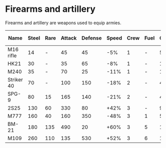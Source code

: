 # Firearms and artillery

Firearms and artillery are weapons used to equip armies.


| Name       | Steel | Rare | Attack | Defense | Speed | Crew | Fuel | Gold | Level 0 MaxStock | Level 20 MaxStock |
|------------|-------|------|--------|---------|-------|------|------|------|------------------|-------------------|
| M16 rifle  | 14    | -    | 45     | 45      | -5%   | 1    | -    | 5    | 50               | 5,000             |
| HK21       | 30    | -    | 35     | 65      | -8%   | 1    | -    | 15   | 50               | 4,500             |
| M240       | 35    | -    | 70     | 25      | -11%  | 1    | -    | 15   | 50               | 4,000             |
| Striker 40 | 70    | -    | 100    | 150     | -18%  | 2    | -    | 40   | 50               | 2,000             |
| SPG-9      | 80    | 15   | 165    | 140     | -21%  | 2    | -    | 40   | 50               | 1,600             |
| 2S25       | 130   | 60   | 330    | 80      | +42%  | 3    | -    | 90   | 30               | 1,000             |
| M777       | 160   | 40   | 160    | 350     | -48%  | 3    | 1    | 50   | 30               | 800               |
| BM-21      | 180   | 135  | 490    | 20      | +60%  | 3    | 5    | 150  | 30               | 750               |
| M109       | 260   | 110  | 135    | 530     | +52%  | 3    | 6    | 180  | 30               | 600               |

